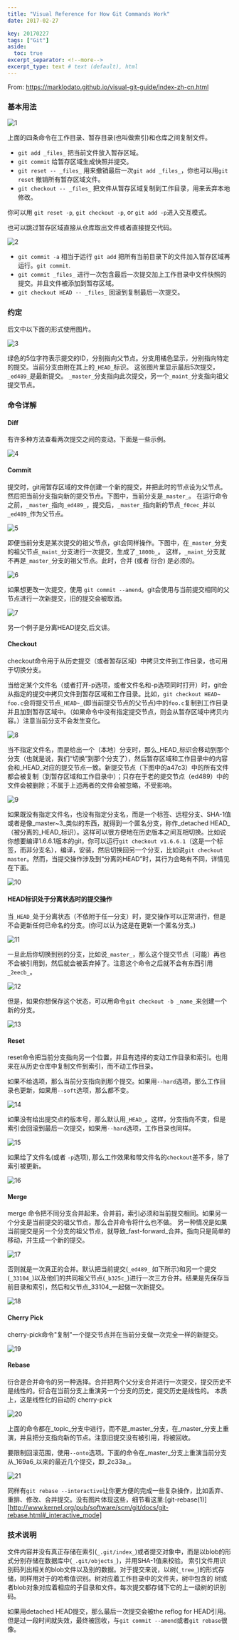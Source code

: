 ```yaml
---
title: "Visual Reference for How Git Commands Work"
date: 2017-02-27

key: 20170227
tags: ["Git"]
aside:
  toc: true
excerpt_separator: <!--more-->
excerpt_type: text # text (default), html
---
```

From: <https://marklodato.github.io/visual-git-guide/index-zh-cn.html>

### 基本用法

![1](/assets/images/githubGuideTwo/1.png)

上面的四条命令在工作目录、暂存目录(也叫做索引)和仓库之间复制文件。

  * `git add _files_` 把当前文件放入暂存区域。
  * `git commit` 给暂存区域生成快照并提交。
  * `git reset -- _files_` 用来撤销最后一次`git add _files_`，你也可以用`git reset` 撤销所有暂存区域文件。
  * `git checkout -- _files_` 把文件从暂存区域复制到工作目录，用来丢弃本地修改。

你可以用 `git reset -p`, `git checkout -p`, or `git add -p`进入交互模式。

也可以跳过暂存区域直接从仓库取出文件或者直接提交代码。

![2](/assets/images/githubGuideTwo/2.png)

  * `git commit -a` 相当于运行 `git add` 把所有当前目录下的文件加入暂存区域再运行。`git commit`.
  * `git commit _files_` 进行一次包含最后一次提交加上工作目录中文件快照的提交。并且文件被添加到暂存区域。
  * `git checkout HEAD -- _files_` 回滚到复制最后一次提交。

### 约定

后文中以下面的形式使用图片。

![3](/assets/images/githubGuideTwo/3.png)

绿色的5位字符表示提交的ID，分别指向父节点。分支用橘色显示，分别指向特定的提交。当前分支由附在其上的`_HEAD_`标识。 这张图片里显示最后5次提交，`_ed489_`是最新提交。 `_master_`分支指向此次提交，另一个`_maint_`分支指向祖父提交节点。

### 命令详解

#### Diff

有许多种方法查看两次提交之间的变动。下面是一些示例。

![4](/assets/images/githubGuideTwo/4.png)

#### Commit

提交时，git用暂存区域的文件创建一个新的提交，并把此时的节点设为父节点。然后把当前分支指向新的提交节点。下图中，当前分支是`_master_`。 在运行命令之前，`_master_`指向`_ed489_`，提交后，`_master_`指向新的节点`_f0cec_`并以`_ed489_`作为父节点。

![5](/assets/images/githubGuideTwo/5.png)

即便当前分支是某次提交的祖父节点，git会同样操作。下图中，在`_master_`分支的祖父节点`_maint_`分支进行一次提交，生成了`_1800b_`。 这样，`_maint_`分支就不再是`_master_`分支的祖父节点。此时，合并 (或者 衍合) 是必须的。

![6](/assets/images/githubGuideTwo/6.png)

如果想更改一次提交，使用 `git commit --amend`。git会使用与当前提交相同的父节点进行一次新提交，旧的提交会被取消。

![7](/assets/images/githubGuideTwo/7.png)

另一个例子是分离HEAD提交,后文讲。

#### Checkout

checkout命令用于从历史提交（或者暂存区域）中拷贝文件到工作目录，也可用于切换分支。

当给定某个文件名（或者打开-p选项，或者文件名和-p选项同时打开）时，git会从指定的提交中拷贝文件到暂存区域和工作目录。比如，`git checkout HEAD~ foo.c`会将提交节点`_HEAD~_`(即当前提交节点的父节点)中的`foo.c`复制到工作目录并且加到暂存区域中。（如果命令中没有指定提交节点，则会从暂存区域中拷贝内容。）注意当前分支不会发生变化。

![8](/assets/images/githubGuideTwo/8.png)

当不指定文件名，而是给出一个（本地）分支时，那么_HEAD_标识会移动到那个分支（也就是说，我们“切换”到那个分支了），然后暂存区域和工作目录中的内容会和_HEAD_对应的提交节点一致。新提交节点（下图中的a47c3）中的所有文件都会被复制（到暂存区域和工作目录中）；只存在于老的提交节点（ed489）中的文件会被删除；不属于上述两者的文件会被忽略，不受影响。

![9](/assets/images/githubGuideTwo/9.png)

如果既没有指定文件名，也没有指定分支名，而是一个标签、远程分支、SHA-1值或者是像_master~3_类似的东西，就得到一个匿名分支，称作_detached HEAD_（被分离的_HEAD_标识）。这样可以很方便地在历史版本之间互相切换。比如说你想要编译1.6.6.1版本的git，你可以运行`git checkout v1.6.6.1`（这是一个标签，而非分支名），编译，安装，然后切换回另一个分支，比如说`git checkout master`。然而，当提交操作涉及到“分离的HEAD”时，其行为会略有不同，详情见在下面。

![10](/assets/images/githubGuideTwo/10.png)

#### HEAD标识处于分离状态时的提交操作

当`_HEAD_`处于分离状态（不依附于任一分支）时，提交操作可以正常进行，但是不会更新任何已命名的分支。(你可以认为这是在更新一个匿名分支。)

![11](/assets/images/githubGuideTwo/11.png)

一旦此后你切换到别的分支，比如说`_master_`，那么这个提交节点（可能）再也不会被引用到，然后就会被丢弃掉了。注意这个命令之后就不会有东西引用`_2eecb_`。

![12](/assets/images/githubGuideTwo/12.png)

但是，如果你想保存这个状态，可以用命令`git checkout -b _name_`来创建一个新的分支。

![13](/assets/images/githubGuideTwo/13.png)

#### Reset

reset命令把当前分支指向另一个位置，并且有选择的变动工作目录和索引。也用来在从历史仓库中复制文件到索引，而不动工作目录。

如果不给选项，那么当前分支指向到那个提交。如果用`--hard`选项，那么工作目录也更新，如果用`--soft`选项，那么都不变。

![14](/assets/images/githubGuideTwo/14.png)

如果没有给出提交点的版本号，那么默认用`_HEAD_`。这样，分支指向不变，但是索引会回滚到最后一次提交，如果用`--hard`选项，工作目录也同样。

![15](/assets/images/githubGuideTwo/15.png)

如果给了文件名(或者 `-p`选项), 那么工作效果和带文件名的`checkout`差不多，除了索引被更新。

![16](/assets/images/githubGuideTwo/16.png)

#### Merge

merge 命令把不同分支合并起来。合并前，索引必须和当前提交相同。如果另一个分支是当前提交的祖父节点，那么合并命令将什么也不做。 另一种情况是如果当前提交是另一个分支的祖父节点，就导致_fast-forward_合并。指向只是简单的移动，并生成一个新的提交。

![17](/assets/images/githubGuideTwo/17.png)

否则就是一次真正的合并。默认把当前提交(`_ed489_` 如下所示)和另一个提交(`_33104_`)以及他们的共同祖父节点(`_b325c_`)进行一次三方合并。结果是先保存当前目录和索引，然后和父节点_33104_一起做一次新提交。


![18](/assets/images/githubGuideTwo/18.png)

#### Cherry Pick

cherry-pick命令"复制"一个提交节点并在当前分支做一次完全一样的新提交。

![19](/assets/images/githubGuideTwo/19.png)

#### Rebase

衍合是合并命令的另一种选择。合并把两个父分支合并进行一次提交，提交历史不是线性的。衍合在当前分支上重演另一个分支的历史，提交历史是线性的。 本质上，这是线性化的自动的 cherry-pick

![20](/assets/images/githubGuideTwo/20.png)

上面的命令都在_topic_分支中进行，而不是_master_分支，在_master_分支上重演，并且把分支指向新的节点。注意旧提交没有被引用，将被回收。

要限制回滚范围，使用`--onto`选项。下面的命令在_master_分支上重演当前分支从_169a6_以来的最近几个提交，即_2c33a_。

![21](/assets/images/githubGuideTwo/21.png)

同样有`git rebase --interactive`让你更方便的完成一些复杂操作，比如丢弃、重排、修改、合并提交。没有图片体现这些，细节看这里:[git-rebase(1)][http://www.kernel.org/pub/software/scm/git/docs/git-rebase.html#_interactive_mode]

### 技术说明

文件内容并没有真正存储在索引(`_.git/index_`)或者提交对象中，而是以blob的形式分别存储在数据库中(`_.git/objects_`)，并用SHA-1值来校验。 索引文件用识别码列出相关的blob文件以及别的数据。对于提交来说，以树(`_tree_`)的形式存储，同样用对于的哈希值识别。树对应着工作目录中的文件夹，树中包含的 树或者blob对象对应着相应的子目录和文件。每次提交都存储下它的上一级树的识别码。

如果用detached HEAD提交，那么最后一次提交会被the reflog for HEAD引用。但是过一段时间就失效，最终被回收，与`git commit --amend`或者`git rebase`很像。
